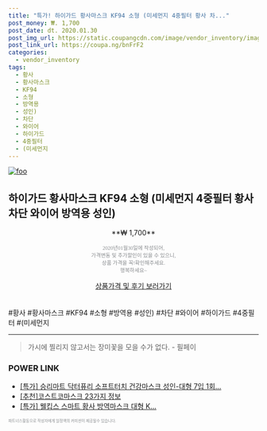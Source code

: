 ```yaml
--- 
title: "특가! 하이가드 황사마스크 KF94 소형 (미세먼지 4중필터 황사 차..." 
post_money: ₩. 1,700 
post_date: dt. 2020.01.30 
post_img_url: https://static.coupangcdn.com/image/vendor_inventory/images/2018/03/29/18/4/1cbcd096-365e-4b87-ad71-8ec74e3dc45c.jpg 
post_link_url: https://coupa.ng/bnFrF2 
categories: 
  - vendor_inventory 
tags: 
  - 황사 
  - 황사마스크 
  - KF94 
  - 소형 
  - 방역용 
  - 성인) 
  - 차단 
  - 와이어 
  - 하이가드 
  - 4중필터 
  - (미세먼지 
--- 
```

[![foo](https://static.coupangcdn.com/image/vendor_inventory/images/2018/03/29/18/4/1cbcd096-365e-4b87-ad71-8ec74e3dc45c.jpg)](https://coupa.ng/bnFrF2) 

## 하이가드 황사마스크 KF94 소형 (미세먼지 4중필터 황사 차단 와이어 방역용 성인) 
<p style="text-align: center;">**₩ 1,700**</p> 
<p style="text-align: center;"><span style="color: #898c8f; font-family: Georgia,Times,serif; font-size: 0.75em;">2020년01월30일에 작성되어, <br>가격변동 및 추가할인이 있을 수 있으니,<br> 상품 가격을 꼭!확인해주세요.<br>행복하세요~</span> 
</p>	 
<div markdown="0" style="text-align: center;"><a href="https://coupa.ng/bnFrF2" class="btn btn--success">상품가격 및 후기 보러가기</a></div> 
<br><br> 
  #황사 #황사마스크 #KF94 #소형 #방역용 #성인) #차단 #와이어 #하이가드 #4중필터 #(미세먼지 
<hr> 

> 가시에 찔리지 않고서는 장미꽃을 모을 수가 없다. - 필페이 


### POWER LINK

* <a href="https://blog.naver.com/santokki14/221788175984" target="_blank">[특가] 승리마트 닥터퓨리 소프트터치 건강마스크 성인-대형 7입 1회...</a>
* <a href="https://blog.naver.com/fasyy4321/221790544734" target="_blank">[추천]코스트코마스크 23가지 정보</a>
* <a href="https://blog.naver.com/sakai111/221790368336" target="_blank">[특가] 웰킵스 스마트 황사 방역마스크 대형 K...</a>

<span style="color: #898c8f; font-family: Georgia,Times,serif; font-size: 0.55em;">파트너스활동으로 작성자에게 일정액의 커미션이 제공될수 있습니다.</span> 
